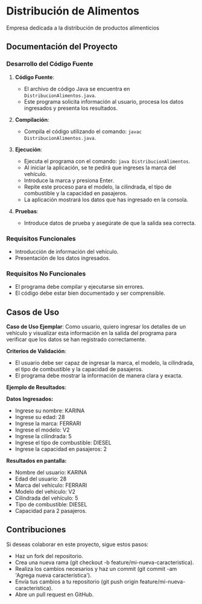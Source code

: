 # Distribución de Alimentos
Empresa dedicada a la distribución de productos alimenticios

## Documentación del Proyecto

### Desarrollo del Código Fuente

1. **Código Fuente**:
   - El archivo de código Java se encuentra en `DistribucionAlimentos.java`.
   - Este programa solicita información al usuario, procesa los datos ingresados y presenta los resultados.

2. **Compilación**:
   - Compila el código utilizando el comando: `javac DistribucionAlimentos.java`.

3. **Ejecución**:
   - Ejecuta el programa con el comando: `java DistribucionAlimentos`.
   - Al iniciar la aplicación, se te pedirá que ingreses la marca del vehículo.
   - Introduce la marca y presiona Enter.
   - Repite este proceso para el modelo, la cilindrada, el tipo de combustible y la capacidad en pasajeros.
   - La aplicación mostrará los datos que has ingresado en la consola.

4. **Pruebas**:
   - Introduce datos de prueba y asegúrate de que la salida sea correcta.

### Requisitos Funcionales
- Introducción de información del vehículo.
- Presentación de los datos ingresados.

### Requisitos No Funcionales
- El programa debe compilar y ejecutarse sin errores.
- El código debe estar bien documentado y ser comprensible.

## Casos de Uso

**Caso de Uso Ejemplar**: Como usuario, quiero ingresar los detalles de un vehículo y visualizar esta información en la salida del programa para verificar que los datos se han registrado correctamente.

**Criterios de Validación**:
- El usuario debe ser capaz de ingresar la marca, el modelo, la cilindrada, el tipo de combustible y la capacidad de pasajeros.
- El programa debe mostrar la información de manera clara y exacta.

**Ejemplo de Resultados**:

**Datos Ingresados:**
- Ingrese su nombre: KARINA
- Ingrese su edad: 28
- Ingrese la marca: FERRARI
- Ingrese el modelo: V2
- Ingrese la cilindrada: 5
- Ingrese el tipo de combustible: DIESEL
- Ingrese la capacidad en pasajeros: 2

**Resultados en pantalla:**
- Nombre del usuario: KARINA
- Edad del usuario: 28
- Marca del vehículo: FERRARI
- Modelo del vehículo: V2
- Cilindrada del vehículo: 5 
- Tipo de combustible: DIESEL
- Capacidad para 2 pasajeros.

## Contribuciones
Si deseas colaborar en este proyecto, sigue estos pasos:

- Haz un fork del repositorio.
- Crea una nueva rama (git checkout -b feature/mi-nueva-caracteristica).
- Realiza los cambios necesarios y haz un commit (git commit -am 'Agrega nueva característica').
- Envía tus cambios a tu repositorio (git push origin feature/mi-nueva-caracteristica).
- Abre un pull request en GitHub.

